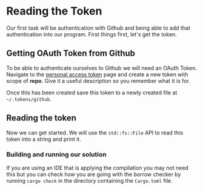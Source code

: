 # Reading the Token

Our first task will be authentication with Github and being able to add that
authentication into our program. First things first, let's get the token.

## Getting OAuth Token from Github

To be able to authenticate ourselves to Github we will need an OAuth Token.
Navigate to the [personal access token] page and create a new token with scope
of **repo**. Give it a useful description so you remember what it is for.

Once this has been created save this token to a newly created file at
`~/.tokens/github`.

## Reading the token

Now we can get started. We will use the `std::fs::File` API to read this token
into a string and print it.

### Building and running our solution

If you are using an IDE that is applying the compilation you may not need this
but you can check how you are going with the borrow checker by running `cargo
check` in the directory containing the `Cargo.toml` file.

[personal access token]:https://github.com/settings/tokens